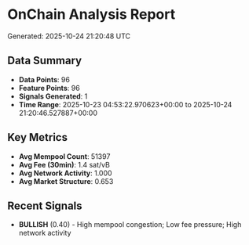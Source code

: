 # OnChain Analysis Report
Generated: 2025-10-24 21:20:48 UTC

## Data Summary
- **Data Points**: 96
- **Feature Points**: 96
- **Signals Generated**: 1
- **Time Range**: 2025-10-23 04:53:22.970623+00:00 to 2025-10-24 21:20:46.527887+00:00

## Key Metrics
- **Avg Mempool Count**: 51397
- **Avg Fee (30min)**: 1.4 sat/vB
- **Avg Network Activity**: 1.000
- **Avg Market Structure**: 0.653

## Recent Signals
- **BULLISH** (0.40) - High mempool congestion; Low fee pressure; High network activity
